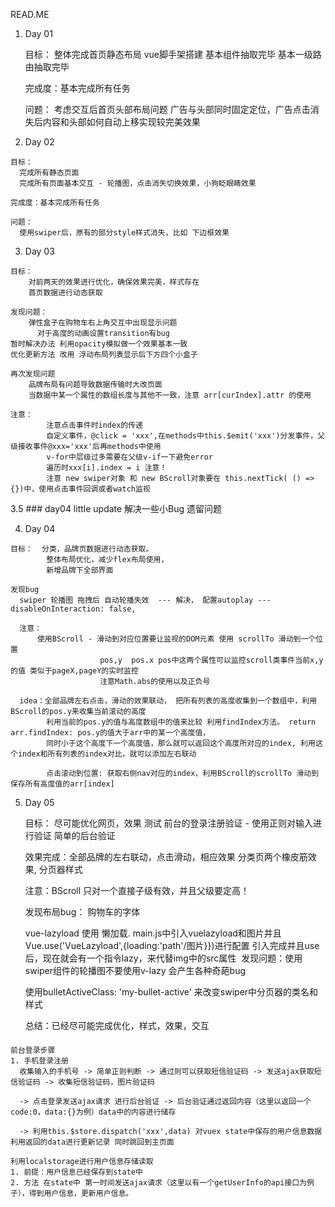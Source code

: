 READ.ME

1.  Day 01

    目标：
      整体完成首页静态布局
      vue脚手架搭建
      基本组件抽取完毕 基本一级路由抽取完毕

    完成度：基本完成所有任务

     问题：
      考虑交互后首页头部布局问题
        广告与头部同时固定定位，广告点击消失后内容和头部如何自动上移实现较完美效果

2.   Day 02

    目标：
      完成所有静态页面
      完成所有页面基本交互 - 轮播图，点击消失切换效果，小狗眨眼睛效果

    完成度：基本完成所有任务

    问题：
      使用swiper后，原有的部分style样式消失，比如 下边框效果


3.    Day 03

    目标：
        对前两天的效果进行优化，确保效果完美，样式存在
        首页数据进行动态获取

    发现问题：
        弹性盒子在购物车右上角交互中出现显示问题
          对于高度的动画设置transition有bug
    暂时解决办法 利用opacity模拟做一个效果基本一致
    优化更新方法 改用 浮动布局列表显示后下方四个小盒子

    再次发现问题
        品牌布局有问题导致数据传输时大改页面
        当数据中某一个属性的数组长度与其他不一致，注意 arr[curIndex].attr 的使用

    注意：
            注意点击事件时index的传递
            自定义事件，@click = 'xxx',在methods中this.$emit('xxx')分发事件，父级接收事件@xxx='xxx'后再methods中使用
            v-for中层级过多需要在父级v-if一下避免error
            遍历时xxx[i].index = i 注意！
            注意 new swiper对象 和 new BScroll对象要在 this.nextTick( () => {})中，使用点击事件回调或者watch监视

3.5 ###
    day04 little update  解决一些小Bug 遗留问题

4.    Day 04

    目标：  分类，品牌页数据进行动态获取。
            整体布局优化，减少flex布局使用，
            新增品牌下全部界面

    发现bug
      swiper 轮播图 拖拽后 自动轮播失效  --- 解决， 配置autoplay --- disableOnInteraction: false,

      注意：
          使用BScroll - 滑动到对应位置要让监视的DOM元素 使用 scrollTo 滑动到一个位置
                        pos,y  pos.x pos中这两个属性可以监控scroll类事件当前x,y的值 类似于pageX,pageY的实时监控
                        注意Math.abs的使用以及正负号

      idea：全部品牌左右点击，滑动的效果联动， 把所有列表的高度收集到一个数组中，利用BScroll的pos.y来收集当前滚动的高度
            利用当前的pos.y的值与高度数组中的值来比较 利用findIndex方法。 return arr.findIndex: pos.y的值大于arr中的某一个高度值，
            同时小于这个高度下一个高度值，那么就可以返回这个高度所对应的index, 利用这个index和所有列表的index对比，就可以添加左右联动

            点击滚动到位置: 获取右侧nav对应的index，利用BScroll的scrollTo 滑动到 保存所有高度值的arr[index]

5.    Day 05

      目标：
          尽可能优化网页，效果 测试
          前台的登录注册验证 - 使用正则对输入进行验证
          简单的后台验证


      效果完成：全部品牌的左右联动，点击滑动，相应效果
                分类页两个橡皮筋效果, 分页器样式

      注意：BScroll 只对一个直接子级有效，并且父级要定高！

      发现布局bug：   购物车的字体

      vue-lazyload 使用 懒加载.  main.js中引入vuelazyload和图片并且Vue.use('VueLazyload',{loading:'path'/图片}})进行配置
                                引入完成并且use后，现在就会有一个指令lazy，来代替img中的src属性 <img v-lazy="">
      发现问题：使用swiper组件的轮播图不要使用v-lazy 会产生各种奇葩bug

      使用bulletActiveClass: 'my-bullet-active' 来改变swiper中分页器的类名和样式

      总结：已经尽可能完成优化，样式，效果，交互


####
    前台登录步骤
    1. 手机登录注册
      收集输入的手机号 -> 简单正则判断 -> 通过则可以获取短信验证码 -> 发送ajax获取短信验证码 -> 收集短信验证码，图片验证码

      -> 点击登录发送ajax请求 进行后台验证 -> 后台验证通过返回内容（这里以返回一个code:0，data:{}为例）data中的内容进行储存

      -> 利用this.$store.dispatch('xxx',data) 对vuex state中保存的用户信息数据利用返回的data进行更新记录 同时跳回到主页面

    利用localstorage进行用户信息存储读取
    1. 前提：用户信息已经保存到state中
    2. 方法 在state中 第一时间发送ajax请求（这里以有一个getUserInfo的api接口为例子），得到用户信息，更新用户信息。
